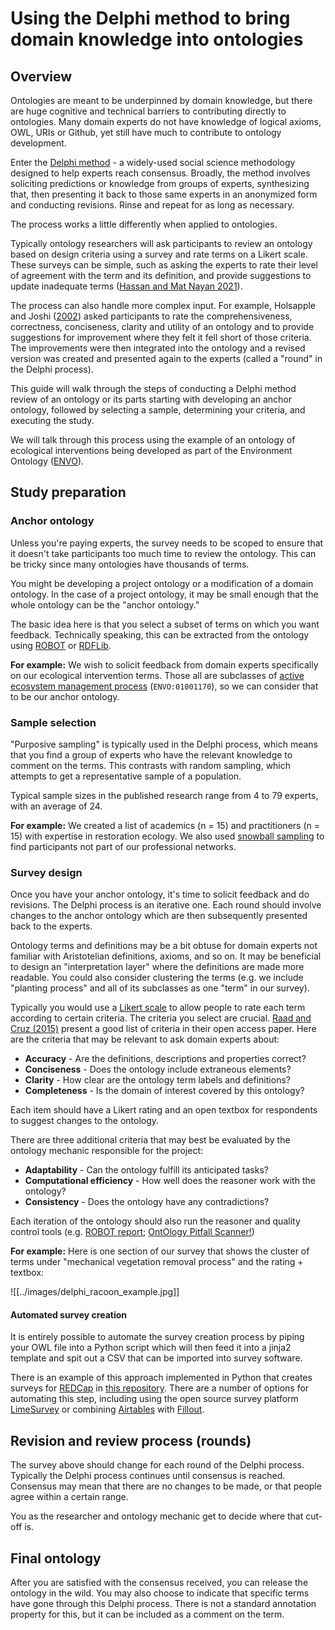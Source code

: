# Using the Delphi method to bring domain knowledge into ontologies

## Overview
Ontologies are meant to be underpinned by domain knowledge, but there are huge cognitive and technical barriers to contributing directly to ontologies. Many domain experts do not have knowledge of logical axioms, OWL, URIs or Github, yet still have much to contribute to ontology development.

Enter the [Delphi method](https://en.wikipedia.org/wiki/Delphi_method) - a widely-used social science methodology designed to help experts reach consensus. Broadly, the method involves soliciting predictions or knowledge from groups of experts, synthesizing that, then presenting it back to those same experts in an anonymized form and conducting revisions. Rinse and repeat for as long as necessary.

The process works a little differently when applied to ontologies.

Typically ontology researchers will ask participants to review an ontology based on design criteria using a survey and rate terms on a Likert scale. These surveys can be simple, such as asking the experts to rate their level of agreement with the term and its definition, and provide suggestions to update inadequate terms ([Hassan and Mat Nayan 2021](http://link.springer.com/10.1007/978-3-030-66501-2_5)). 

The process can also handle more complex input. For example, Holsapple and Joshi ([2002](https://dl.acm.org/doi/10.1145/503124.503147)) asked participants to rate the comprehensiveness, correctness, conciseness, clarity and utility of an ontology and to provide suggestions for improvement where they felt it fell short of those criteria. The improvements were then integrated into the ontology and a revised version was created and presented again to the experts (called a "round" in the Delphi process).

This guide will walk through the steps of conducting a Delphi method review of an ontology or its parts starting with developing an anchor ontology, followed by selecting a sample, determining your criteria, and executing the study.

We will talk through this process using the example of an ontology of ecological interventions being developed as part of the Environment Ontology ([ENVO](https://github.com/EnvironmentOntology/envo/)).

## Study preparation
### Anchor ontology
Unless you're paying experts, the survey needs to be scoped to ensure that it doesn't take participants too much time to review the ontology. This can be tricky since many ontologies have thousands of terms. 

You might be developing a project ontology or a modification of a domain ontology. In the case of a project ontology, it may be small enough that the whole ontology can be the "anchor ontology." 

The basic idea here is that you select a subset of terms on which you want feedback. Technically speaking, this can be extracted from the ontology using [ROBOT](https://robot.obolibrary.org/) or [RDFLib](https://github.com/RDFLib/pyrdfa3).

**For example:** We wish to solicit feedback from domain experts specifically on our ecological intervention terms. Those all are subclasses of [active ecosystem management process](http://purl.obolibrary.org/obo/ENVO_01001170) (`ENVO:01001170`), so we can consider that to be our anchor ontology.

### Sample selection
"Purposive sampling" is typically used in the Delphi process, which means that you find a group of experts who have the relevant knowledge to comment on the terms. This contrasts with random sampling, which attempts to get a representative sample of a population. 

Typical sample sizes in the published research range from 4 to 79 experts, with an average of 24.

**For example:** We created a list of academics (n = 15) and practitioners (n = 15) with expertise in restoration ecology. We also used [snowball sampling](https://en.wikipedia.org/wiki/Snowball_sampling) to find participants not part of our professional networks.

### Survey design
Once you have your anchor ontology, it's time to solicit feedback and do revisions. The Delphi process is an iterative one. Each round should involve changes to the anchor ontology which are then subsequently presented back to the experts.

Ontology terms and definitions may be a bit obtuse for domain experts not familiar with Aristotelian definitions, axioms, and so on. It may be beneficial to design an "interpretation layer" where the definitions are made more readable. You could also consider clustering the terms (e.g. we include "planting process" and all of its subclasses as one "term" in our survey). 

Typically you would use a [Likert scale](https://en.wikipedia.org/wiki/Likert_scale) to allow people to rate each term according to certain criteria. The criteria you select are crucial. [Raad and Cruz (2015)](https://www.scitepress.org/PublishedPapers/2015/55910/pdf/index.html) present a good list of criteria in their open access paper. Here are the criteria that may be relevant to ask domain experts about:

- **Accuracy** - Are the definitions, descriptions and properties correct?
- **Conciseness** - Does the ontology include extraneous elements?
- **Clarity** - How clear are the ontology term labels and definitions?
- **Completeness** - Is the domain of interest covered by this ontology?

Each item should have a Likert rating and an open textbox for respondents to suggest changes to the ontology.

There are three additional criteria that may best be evaluated by the ontology mechanic responsible for the project:

- **Adaptability** - Can the ontology fulfill its anticipated tasks?
- **Computational efficiency** - How well does the reasoner work with the ontology?
- **Consistency** - Does the ontology have any contradictions?

Each iteration of the ontology should also run the reasoner and quality control tools (e.g. [ROBOT report](https://robot.obolibrary.org/report); [OntOlogy Pitfall Scanner!](https://oops.linkeddata.es/))

**For example:** Here is one section of our survey that shows the cluster of terms under "mechanical vegetation removal process" and the rating + textbox:

![[../images/delphi_racoon_example.jpg]]

#### Automated survey creation
It is entirely possible to automate the survey creation process by piping your OWL file into a Python script which will then feed it into a jinja2 template and spit out a CSV that can be imported into survey software. 

There is an example of this approach implemented in Python that creates surveys for [REDCap](https://project-redcap.org/) in [this repository](https://github.com/timalamenciak/paperDelphiOntology/blob/main/owl2delphi.py). There are a number of options for automating this step, including using the open source survey platform [LimeSurvey](https://www.limesurvey.org/) or combining [Airtables](https://www.airtable.com/) with [Fillout](https://www.fillout.com/airtable).

## Revision and review process (rounds)

The survey above should change for each round of the Delphi process. Typically the Delphi process continues until consensus is reached. Consensus may mean that there are no changes to be made, or that people agree within a certain range.

You as the researcher and ontology mechanic get to decide where that cut-off is. 

## Final ontology

After you are satisfied with the consensus received, you can release the ontology in the wild. You may also choose to indicate that specific terms have gone through this Delphi process. There is not a standard annotation property for this, but it can be included as a comment on the term.